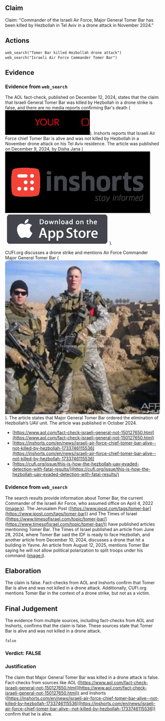 ## Claim
Claim: "Commander of the Israeli Air Force, Major General Tomer Bar has been killed by Hеzbollаh in Tel Aviv in a drone attack in November 2024."

## Actions
```
web_search("Tomer Bar killed Hezbollah drone attack")
web_search("Israeli Air Force Commander Tomer Bar")
```

## Evidence
### Evidence from `web_search`
The AOL fact-check, published on December 12, 2024, states that the claim that Israeli General Tomer Bar was killed by Hezbollah in a drone strike is false, and there are no media reports confirming Bar's death (![image 3825](media/2025-08-23_00-37-1755909433-429696.jpg)). Inshorts reports that Israeli Air Force chief Tomer Bar is alive and was not killed by Hezbollah in a November drone attack on his Tel Aviv residence. The article was published on December 9, 2024, by Disha Jana (![image 3852](media/2025-08-23_00-37-1755909446-318723.jpg), ![image 3853](media/2025-08-23_00-37-1755909446-914662.jpg)).

CUFI.org discusses a drone strike and mentions Air Force Commander Major General Tomer Bar (![image 1](media/0.jpg)). The article states that Major General Tomer Bar ordered the elimination of Hezbollah’s UAV unit. The article was published in October 2024.

*   [https://www.aol.com/fact-check-israeli-general-not-150127650.html](https://www.aol.com/fact-check-israeli-general-not-150127650.html)
*   [https://inshorts.com/en/news/israeli-air-force-chief-tomer-bar-alive--not-killed-by-hezbollah-1733746115536](https://inshorts.com/en/news/israeli-air-force-chief-tomer-bar-alive--not-killed-by-hezbollah-1733746115536)
*   [https://cufi.org/issue/this-is-how-the-hezbollah-uav-evaded-detection-with-fatal-results/](https://cufi.org/issue/this-is-how-the-hezbollah-uav-evaded-detection-with-fatal-results/)


### Evidence from `web_search`
The search results provide information about Tomer Bar, the current Commander of the Israeli Air Force, who assumed office on April 4, 2022 (<image:k>). The Jerusalem Post ([https://www.jpost.com/tags/tomer-bar](https://www.jpost.com/tags/tomer-bar)) and The Times of Israel ([https://www.timesofisrael.com/topic/tomer-bar/](https://www.timesofisrael.com/topic/tomer-bar/)) have published articles mentioning Tomer Bar. The Times of Israel published an article from June 28, 2024, where Tomer Bar said the IDF is ready to face Hezbollah, and another article from December 10, 2024, discusses a drone that hit a building in Yavne. An article from August 12, 2025, mentions Tomer Bar saying he will not allow political polarization to split troops under his command (<image:i>).


## Elaboration
The claim is false. Fact-checks from AOL and Inshorts confirm that Tomer Bar is alive and was not killed in a drone attack. Additionally, CUFI.org mentions Tomer Bar in the context of a drone strike, but not as a victim.


## Final Judgement
The evidence from multiple sources, including fact-checks from AOL and Inshorts, confirms that the claim is false. These sources state that Tomer Bar is alive and was not killed in a drone attack.

`false`


### Verdict: FALSE

### Justification
The claim that Major General Tomer Bar was killed in a drone attack is false. Fact-checks from sources like AOL ([https://www.aol.com/fact-check-israeli-general-not-150127650.html](https://www.aol.com/fact-check-israeli-general-not-150127650.html)) and Inshorts ([https://inshorts.com/en/news/israeli-air-force-chief-tomer-bar-alive--not-killed-by-hezbollah-1733746115536](https://inshorts.com/en/news/israeli-air-force-chief-tomer-bar-alive--not-killed-by-hezbollah-1733746115536)) confirm that he is alive.
